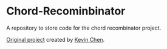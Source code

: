 # Chord-Recominbinator
A repository to store code for the chord recombinator project.

[Original project](https://github.com/Kchenforyou/Chord-Recominbinator) created by [Kevin Chen](https://github.com/Kchenforyou).

